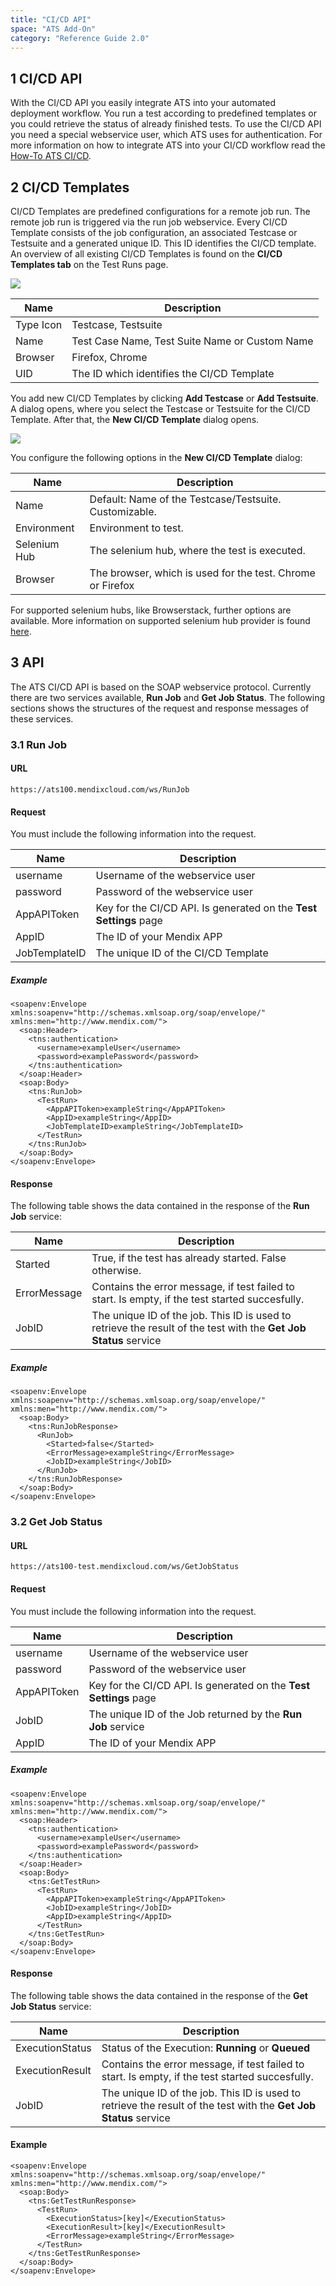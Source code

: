 ```yaml
---
title: "CI/CD API"
space: "ATS Add-On"
category: "Reference Guide 2.0"
---
```

## 1 CI/CD API

With the CI/CD API you easily integrate ATS into your automated deployment workflow. You run a test according to predefined templates or you could retrieve the status of already finished tests. To use the CI/CD API you need a special webservice user, which ATS uses for authentication. For more information on how to integrate ATS into your CI/CD workflow read the [How-To ATS CI/CD](/link-to-howto).

## 2 CI/CD Templates

CI/CD Templates are predefined configurations for a remote job run. The remote job run is triggered via the run job webservice. Every CI/CD Template consists of the job configuration, an associated Testcase or Testsuite and a generated unique ID. This ID identifies the CI/CD template. An overview of all existing CI/CD Templates is found on the **CI/CD Templates tab** on the Test Runs page.

![](attachments/ci_cd/CICD_JobTemplateOverview.png)

| Name | Description |
|------|-------------|
| Type Icon | Testcase, Testsuite |
| Name | Test Case Name, Test Suite Name or Custom Name|
| Browser | Firefox, Chrome |
| UID | The ID which identifies the CI/CD Template |

You add new CI/CD Templates by clicking **Add Testcase** or **Add Testsuite**. A dialog opens, where you select the Testcase or Testsuite for the CI/CD Template. After that, the **New CI/CD Template** dialog opens.

![](attachments/ci_cd/CICD_JobTemplateNewEdit.png)

You configure the following options in the **New CI/CD Template** dialog:

| Name | Description |
|------|-------------|
| Name | Default: Name of the Testcase/Testsuite. Customizable. |
| Environment | Environment to test. |
| Selenium Hub | The selenium hub, where the test is executed. |
| Browser | The browser, which is used for the test. Chrome or Firefox|

For supported selenium hubs, like Browserstack, further options are available. More information on supported selenium hub provider is found [here](supported-selenium-hub-provider).

## 3 API

The ATS CI/CD API is based on the SOAP webservice protocol. Currently there are two services available, **Run Job** and **Get Job Status**. The following sections shows the structures of the request and response messages of these services.

### 3.1 Run Job

#### URL

```
https://ats100.mendixcloud.com/ws/RunJob
```

#### Request

You must include the following information into the request.

| Name | Description |
| --- | --- |
| username | Username of the webservice user |
| password | Password of the webservice user |
| AppAPIToken | Key for the CI/CD API. Is generated on the **Test Settings** page |
| AppID | The ID of your Mendix APP |
| JobTemplateID | The unique ID of the CI/CD Template |

##### Example

```
<soapenv:Envelope xmlns:soapenv="http://schemas.xmlsoap.org/soap/envelope/" xmlns:men="http://www.mendix.com/">
  <soap:Header>
    <tns:authentication>
      <username>exampleUser</username>
      <password>examplePassword</password>
    </tns:authentication>
  </soap:Header>
  <soap:Body>
    <tns:RunJob>
      <TestRun>
        <AppAPIToken>exampleString</AppAPIToken>
        <AppID>exampleString</AppID>
        <JobTemplateID>exampleString</JobTemplateID>
      </TestRun>
    </tns:RunJob>
  </soap:Body>
</soapenv:Envelope>
```

#### Response

The following table shows the data contained in the response of the **Run Job** service:

| Name | Description |
| --- | --- |
| Started | True, if the test has already started. False otherwise.  |
| ErrorMessage | Contains the error message, if test failed to start. Is empty, if the test started succesfully. |
| JobID | The unique ID of the job. This ID is used to retrieve the result of the test with the **Get Job Status** service |

##### Example

```
<soapenv:Envelope xmlns:soapenv="http://schemas.xmlsoap.org/soap/envelope/" xmlns:men="http://www.mendix.com/">
  <soap:Body>
    <tns:RunJobResponse>
      <RunJob>
        <Started>false</Started>
        <ErrorMessage>exampleString</ErrorMessage>
        <JobID>exampleString</JobID>
      </RunJob>
    </tns:RunJobResponse>
  </soap:Body>
</soapenv:Envelope>
```

### 3.2 Get Job Status

#### URL

```
https://ats100-test.mendixcloud.com/ws/GetJobStatus
```

#### Request

You must include the following information into the request.

| Name | Description |
| --- | --- |
| username | Username of the webservice user|
| password | Password of the webservice user |
| AppAPIToken | Key for the CI/CD API. Is generated on the **Test Settings** page |
| JobID| The unique ID of the Job returned by the **Run Job** service |
| AppID | The ID of your Mendix APP |

##### Example

```
<soapenv:Envelope xmlns:soapenv="http://schemas.xmlsoap.org/soap/envelope/" xmlns:men="http://www.mendix.com/">
  <soap:Header>
    <tns:authentication>
      <username>exampleUser</username>
      <password>examplePassword</password>
    </tns:authentication>
  </soap:Header>
  <soap:Body>
    <tns:GetTestRun>
      <TestRun>
        <AppAPIToken>exampleString</AppAPIToken>
        <JobID>exampleString</JobID>
        <AppID>exampleString</AppID>
      </TestRun>
    </tns:GetTestRun>
  </soap:Body>
</soapenv:Envelope>
```

#### Response

The following table shows the data contained in the response of the **Get Job Status** service:

| Name | Description |
| --- | --- |
| ExecutionStatus| Status of the Execution: **Running** or **Queued**|
| ExecutionResult| Contains the error message, if test failed to start. Is empty, if the test started succesfully. |
| JobID | The unique ID of the job. This ID is used to retrieve the result of the test with the **Get Job Status** service |

#### Example

```
<soapenv:Envelope xmlns:soapenv="http://schemas.xmlsoap.org/soap/envelope/" xmlns:men="http://www.mendix.com/">
  <soap:Body>
    <tns:GetTestRunResponse>
      <TestRun>
        <ExecutionStatus>[key]</ExecutionStatus>
        <ExecutionResult>[key]</ExecutionResult>
        <ErrorMessage>exampleString</ErrorMessage>
      </TestRun>
    </tns:GetTestRunResponse>
  </soap:Body>
</soapenv:Envelope>
```